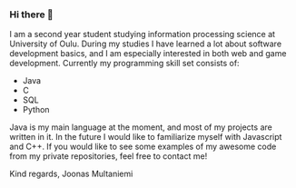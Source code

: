 ### Hi there 👋
I am a second year student studying information processing science at University of Oulu.
During my studies I have learned a lot about software development basics, and I am especially interested in both web and game development.
Currently my programming skill set consists of:
  - Java
  - C
  - SQL
  - Python

Java is my main language at the moment, and most of my projects are written in it. In the future I would like to familiarize myself with Javascript and C++.
If you would like to see some examples of my awesome code from my private repositories, feel free to contact me!

Kind regards,
Joonas Multaniemi

